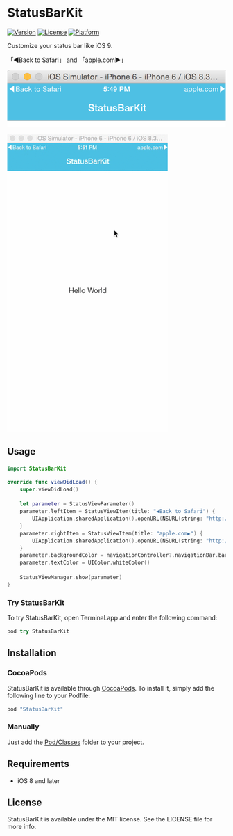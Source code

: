 # StatusBarKit

[![Version](https://img.shields.io/cocoapods/v/StatusBarKit.svg?style=flat)](http://cocoapods.org/pods/StatusBarKit)
[![License](https://img.shields.io/cocoapods/l/StatusBarKit.svg?style=flat)](http://cocoapods.org/pods/StatusBarKit)
[![Platform](https://img.shields.io/cocoapods/p/StatusBarKit.svg?style=flat)](http://cocoapods.org/pods/StatusBarKit)

Customize your status bar like iOS 9.

「◀︎Back to Safari」 and 「apple.com▶︎」

![](https://raw.githubusercontent.com/himaratsu/StatusBarKit/master/Example/StatusBarKit/screenshot.png)

![](https://github.com/himaratsu/StatusBarKit/blob/master/Example/StatusBarKit/demo.gif)


## Usage

```swift
import StatusBarKit
```

```swift
override func viewDidLoad() {
    super.viewDidLoad()

    let parameter = StatusViewParameter()
    parameter.leftItem = StatusViewItem(title: "◀︎Back to Safari") {
        UIApplication.sharedApplication().openURL(NSURL(string: "http://yahoo.co.jp")!)
    }
    parameter.rightItem = StatusViewItem(title: "apple.com▶︎") {
        UIApplication.sharedApplication().openURL(NSURL(string: "http://apple.com")!)
    }
    parameter.backgroundColor = navigationController?.navigationBar.barTintColor
    parameter.textColor = UIColor.whiteColor()
        
    StatusViewManager.show(parameter)
}
```

### Try StatusBarKit

To try StatusBarKit, open Terminal.app and enter the following command:

```swift
pod try StatusBarKit
```

## Installation

### CocoaPods

StatusBarKit is available through [CocoaPods](http://cocoapods.org). To install
it, simply add the following line to your Podfile:

```ruby
pod "StatusBarKit"
```


### Manually

Just add the [Pod/Classes](https://github.com/himaratsu/StatusBarKit/tree/master/Pod/Classes) folder to your project.


## Requirements

* iOS 8 and later


## License

StatusBarKit is available under the MIT license. See the LICENSE file for more info.

